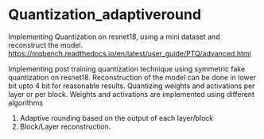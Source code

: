 # Quantization_adaptiveround
Implementing Quantization on resnet18, using a mini dataset and reconstruct the model.
https://mqbench.readthedocs.io/en/latest/user_guide/PTQ/advanced.html

Implementing post training quantization technique using symmetric fake quantization on resnet18.
Reconstruction of the model can be done in lower bit upto 4 bit for reasonable results.
Quantizing weights and activations per layer or per block.
Weights and activations are implemented using different algorithms
1. Adaptive rounding based on the output of each layer/block
2. Block/Layer reconstruction.

